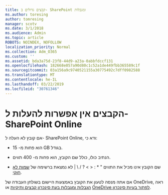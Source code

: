 ```yaml
---
title: קבצים גדולים ב- SharePoint ומגבלות
ms.author: toresing
author: tomresing
manager: scotv
ms.date: 3/1/2018
ms.audience: Admin
ms.topic: article
ROBOTS: NOINDEX, NOFOLLOW
localization_priority: Normal
ms.collection: Adm_O365
ms.custom: ''
ms.assetid: bda3a75d-23f8-44d9-a23a-0abbfdccf131
ms.openlocfilehash: 182668e057a90d80c1c52a1de449fbb365589c1f
ms.sourcegitcommit: 03a156a9c9740521155a30775492c7dff0982588
ms.translationtype: MT
ms.contentlocale: he-IL
ms.lasthandoff: 03/22/2019
ms.locfileid: "30761346"
---
```

# <a name="files-that-cant-be-uploaded-to-sharepoint-online"></a>הקבצים אין אפשרות להעלות ל- SharePoint Online

אם קובץ לא העלה ל- SharePoint Online, ודא כי:
  
- הוא פחות מ- 15 GB בגודל.
    
- הנתיב כולו, כולל שם הקובץ, הוא פחות מ- 400 תווים.
    
- שם הקובץ אינו מכיל את התווים " \* : \< \> ? / \ | לא נמצאת ברשימה של [שמות לא חוקי](https://go.microsoft.com/fwlink/?linkid=866430).
    
אם אתה מנסה לטעון את הקובץ באמצעות היישום בשולחן העבודה של OneDrive, ראה [הגבלות ומגבלות בעת סינכרון קבצים ותיקיות](http://go.microsoft.com/fwlink/p/?LinkID=717734) או [OneDrive לפתור בעיות סינכרון](https://go.microsoft.com/fwlink/?linkid=866431).
  

